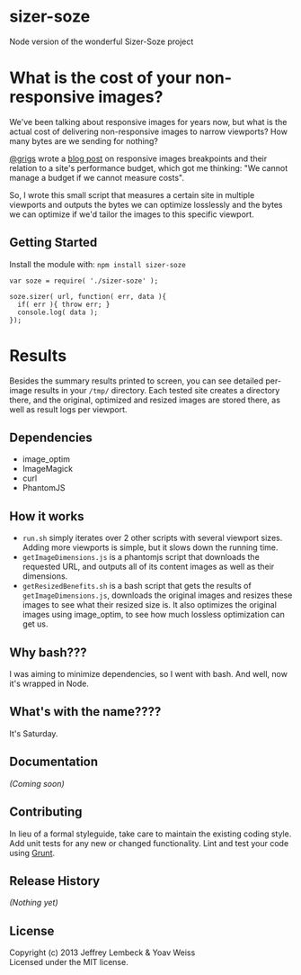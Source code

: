 # sizer-soze

Node version of the wonderful Sizer-Soze project


# What is the cost of your non-responsive images?

We've been talking about responsive images for years now, but what is
the actual cost of delivering non-responsive images to narrow viewports?
How many bytes are we sending for nothing?

[@grigs](https://github.com/grigs) wrote a [blog post](http://blog.cloudfour.com/sensible-jumps-in-responsive-image-file-sizes) on responsive images breakpoints and their
relation to a site's performance budget, which got me thinking: "We cannot manage a budget if we cannot measure costs".

So, I wrote this small script that measures a certain site in multiple
viewports and outputs the bytes we can optimize losslessly and the bytes
we can optimize if we'd tailor the images to this specific viewport.

## Getting Started
Install the module with: `npm install sizer-soze`

```
var soze = require( './sizer-soze' );

soze.sizer( url, function( err, data ){
  if( err ){ throw err; }
  console.log( data );
});
```

# Results

Besides the summary results printed to screen, you can see detailed
per-image results in your `/tmp/` directory. Each tested site creates a
directory there, and the original, optimized and resized images are
stored there, as well as result logs per viewport.

## Dependencies

* image_optim
* ImageMagick
* curl
* PhantomJS

## How it works

* `run.sh` simply iterates over 2 other scripts with several viewport
  sizes. Adding more viewports is simple, but it slows down the
running time.
* `getImageDimensions.js` is a phantomjs script that downloads the
  requested URL, and outputs all of its content images as well as their
dimensions.
* `getResizedBenefits.sh` is a bash script that gets the results of
  `getImageDimensions.js`, downloads the original images and resizes
these images to see what their resized size is. It also optimizes the
original images using image_optim, to see how much lossless optimization
can get us.

## Why bash???

I was aiming to minimize dependencies, so I went with bash. And well, now it's wrapped in Node.

## What's with the name????

It's Saturday.

## Documentation
_(Coming soon)_

## Contributing
In lieu of a formal styleguide, take care to maintain the existing coding style. Add unit tests for any new or changed functionality. Lint and test your code using [Grunt](http://gruntjs.com/).

## Release History
_(Nothing yet)_

## License
Copyright (c) 2013 Jeffrey Lembeck & Yoav Weiss  
Licensed under the MIT license.


